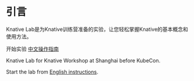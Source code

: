 # 引言

Knative Lab是为Knative训练营准备的实验，让您轻松掌握Knative的基本概念和使用方法。

开始实验 [中文操作指南](./01-serving)


Knative Lab for Knative Workshop at Shanghai before KubeCon. 

Start the lab from [English instructions](./docs_en). 



